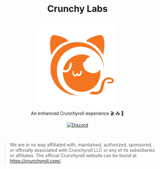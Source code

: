 <h1 align="center">Crunchy Labs</h1>

<p align="center">
  <br>
    <img src="https://github.com/crunchy-labs/.github/blob/main/assets/crunchy-labs.png" alt="Logo" width=250px>
  <br>
</p>

<p align="center">An enhanced Crunchyroll experience 🎬 📥 🍣</p>

<p align="center">
  <a href="https://discord.gg/PXGPGpQxgk">
    <img src="https://img.shields.io/discord/994882878125121596?label=&logo=discord&logoColor=ffffff&color=7289DA&labelColor=7289DA&style=for-the-badge" alt="Discord">
  </a>
</p>

<br>

> We are in no way affiliated with, maintained, authorized, sponsored, or officially associated with Crunchyroll LLC or any of its subsidiaries or affiliates. The official Crunchyroll website can be found at https://crunchyroll.com/.
